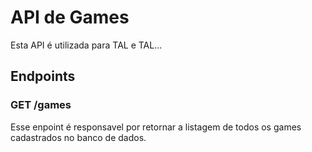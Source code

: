 # API de Games
Esta API é utilizada para TAL e TAL...
## Endpoints
### GET /games
Esse enpoint é responsavel por retornar a listagem de todos os games cadastrados no banco de dados.
